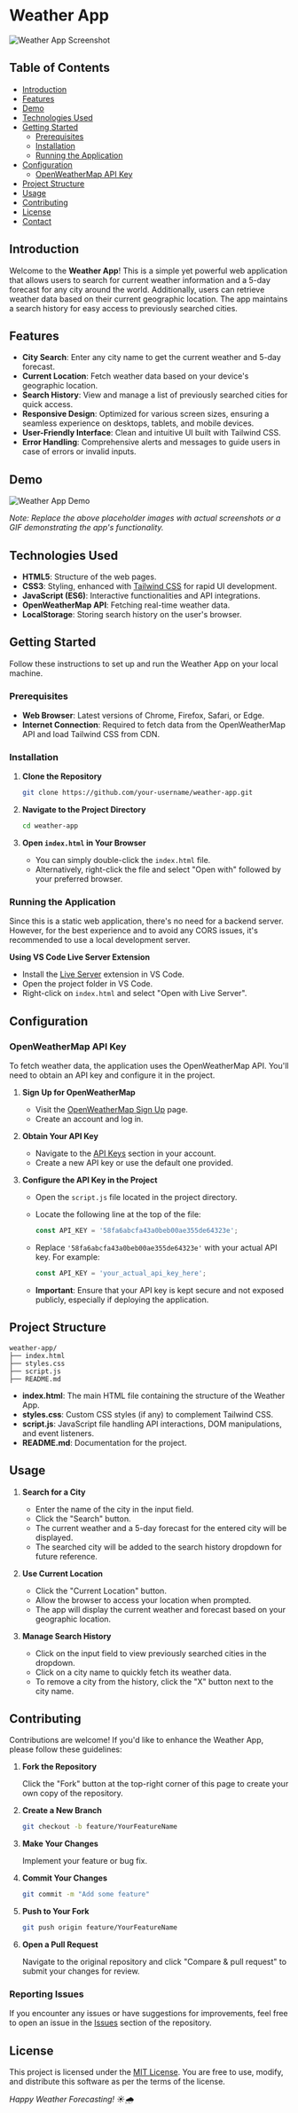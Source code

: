 # Weather App

![Weather App Screenshot](screenshot.png)

## Table of Contents

- [Introduction](#introduction)
- [Features](#features)
- [Demo](#demo)
- [Technologies Used](#technologies-used)
- [Getting Started](#getting-started)
  - [Prerequisites](#prerequisites)
  - [Installation](#installation)
  - [Running the Application](#running-the-application)
- [Configuration](#configuration)
  - [OpenWeatherMap API Key](#openweathermap-api-key)
- [Project Structure](#project-structure)
- [Usage](#usage)
- [Contributing](#contributing)
- [License](#license)
- [Contact](#contact)

## Introduction

Welcome to the **Weather App**! This is a simple yet powerful web application that allows users to search for current weather information and a 5-day forecast for any city around the world. Additionally, users can retrieve weather data based on their current geographic location. The app maintains a search history for easy access to previously searched cities.

## Features

- **City Search**: Enter any city name to get the current weather and 5-day forecast.
- **Current Location**: Fetch weather data based on your device's geographic location.
- **Search History**: View and manage a list of previously searched cities for quick access.
- **Responsive Design**: Optimized for various screen sizes, ensuring a seamless experience on desktops, tablets, and mobile devices.
- **User-Friendly Interface**: Clean and intuitive UI built with Tailwind CSS.
- **Error Handling**: Comprehensive alerts and messages to guide users in case of errors or invalid inputs.

## Demo

![Weather App Demo](demo.gif)

*Note: Replace the above placeholder images with actual screenshots or a GIF demonstrating the app's functionality.*

## Technologies Used

- **HTML5**: Structure of the web pages.
- **CSS3**: Styling, enhanced with [Tailwind CSS](https://tailwindcss.com/) for rapid UI development.
- **JavaScript (ES6)**: Interactive functionalities and API integrations.
- **OpenWeatherMap API**: Fetching real-time weather data.
- **LocalStorage**: Storing search history on the user's browser.

## Getting Started

Follow these instructions to set up and run the Weather App on your local machine.

### Prerequisites

- **Web Browser**: Latest versions of Chrome, Firefox, Safari, or Edge.
- **Internet Connection**: Required to fetch data from the OpenWeatherMap API and load Tailwind CSS from CDN.

### Installation

1. **Clone the Repository**

   ```bash
   git clone https://github.com/your-username/weather-app.git
   ```

2. **Navigate to the Project Directory**

   ```bash
   cd weather-app
   ```

3. **Open `index.html` in Your Browser**

   - You can simply double-click the `index.html` file.
   - Alternatively, right-click the file and select "Open with" followed by your preferred browser.

### Running the Application

Since this is a static web application, there's no need for a backend server. However, for the best experience and to avoid any CORS issues, it's recommended to use a local development server.

**Using VS Code Live Server Extension**

   - Install the [Live Server](https://marketplace.visualstudio.com/items?itemName=ritwickdey.LiveServer) extension in VS Code.
   - Open the project folder in VS Code.
   - Right-click on `index.html` and select "Open with Live Server".

## Configuration

### OpenWeatherMap API Key

To fetch weather data, the application uses the OpenWeatherMap API. You'll need to obtain an API key and configure it in the project.

1. **Sign Up for OpenWeatherMap**

   - Visit the [OpenWeatherMap Sign Up](https://home.openweathermap.org/users/sign_up) page.
   - Create an account and log in.

2. **Obtain Your API Key**

   - Navigate to the [API Keys](https://home.openweathermap.org/api_keys) section in your account.
   - Create a new API key or use the default one provided.

3. **Configure the API Key in the Project**

   - Open the `script.js` file located in the project directory.
   - Locate the following line at the top of the file:

     ```javascript
     const API_KEY = '58fa6abcfa43a0beb00ae355de64323e';
     ```

   - Replace `'58fa6abcfa43a0beb00ae355de64323e'` with your actual API key. For example:

     ```javascript
     const API_KEY = 'your_actual_api_key_here';
     ```

   - **Important**: Ensure that your API key is kept secure and not exposed publicly, especially if deploying the application.

## Project Structure

```
weather-app/
├── index.html
├── styles.css
├── script.js
├── README.md
```

- **index.html**: The main HTML file containing the structure of the Weather App.
- **styles.css**: Custom CSS styles (if any) to complement Tailwind CSS.
- **script.js**: JavaScript file handling API interactions, DOM manipulations, and event listeners.
- **README.md**: Documentation for the project.

## Usage

1. **Search for a City**

   - Enter the name of the city in the input field.
   - Click the "Search" button.
   - The current weather and a 5-day forecast for the entered city will be displayed.
   - The searched city will be added to the search history dropdown for future reference.

2. **Use Current Location**

   - Click the "Current Location" button.
   - Allow the browser to access your location when prompted.
   - The app will display the current weather and forecast based on your geographic location.

3. **Manage Search History**

   - Click on the input field to view previously searched cities in the dropdown.
   - Click on a city name to quickly fetch its weather data.
   - To remove a city from the history, click the "X" button next to the city name.

## Contributing

Contributions are welcome! If you'd like to enhance the Weather App, please follow these guidelines:

1. **Fork the Repository**

   Click the "Fork" button at the top-right corner of this page to create your own copy of the repository.

2. **Create a New Branch**

   ```bash
   git checkout -b feature/YourFeatureName
   ```

3. **Make Your Changes**

   Implement your feature or bug fix.

4. **Commit Your Changes**

   ```bash
   git commit -m "Add some feature"
   ```

5. **Push to Your Fork**

   ```bash
   git push origin feature/YourFeatureName
   ```

6. **Open a Pull Request**

   Navigate to the original repository and click "Compare & pull request" to submit your changes for review.

### Reporting Issues

If you encounter any issues or have suggestions for improvements, feel free to open an issue in the [Issues](https://github.com/your-username/weather-app/issues) section of the repository.

## License

This project is licensed under the [MIT License](LICENSE). You are free to use, modify, and distribute this software as per the terms of the license.


*Happy Weather Forecasting! ☀️🌧️*